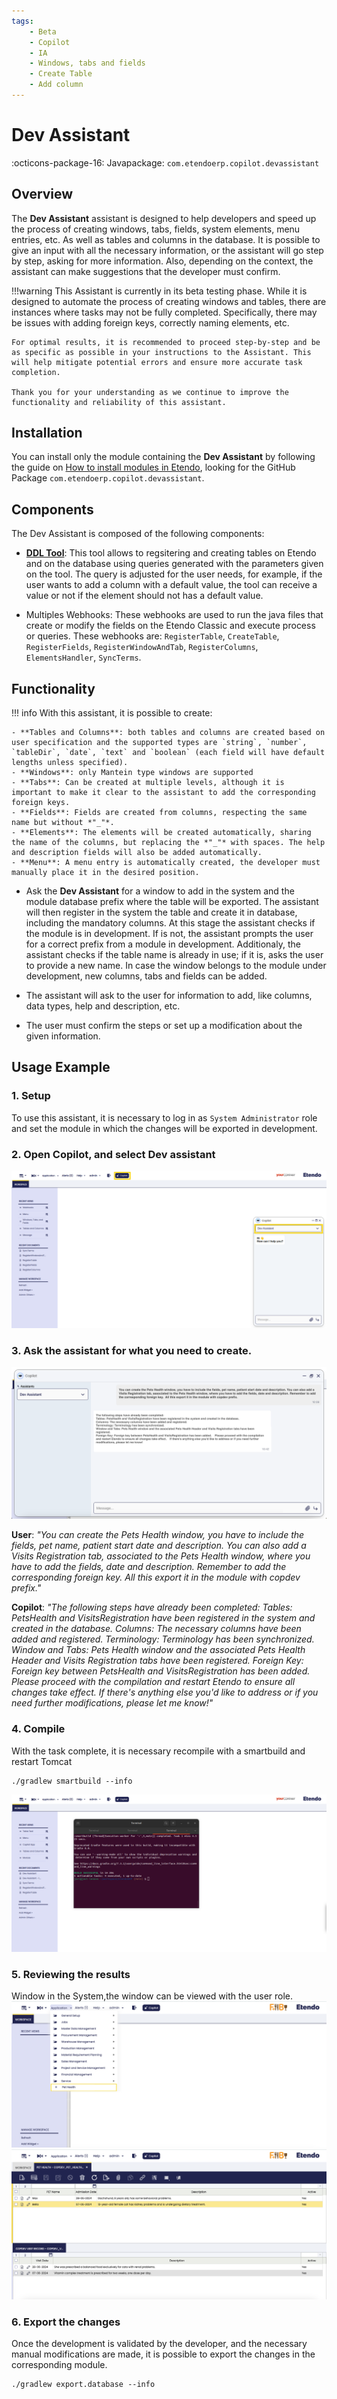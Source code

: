 ```yaml
---
tags:
    - Beta
    - Copilot
    - IA
    - Windows, tabs and fields
    - Create Table
    - Add column
---
```


# Dev Assistant

:octicons-package-16: Javapackage: `com.etendoerp.copilot.devassistant`

## Overview

The **Dev Assistant** assistant is designed to help developers and speed up the process of creating windows, tabs, fields, system elements, menu entries, etc.  As well as tables and columns in the database.
It is possible to give an input with all the necessary information, or the assistant will go step by step, asking for more information. Also, depending on the context, the assistant can make suggestions that the developer must confirm.

!!!warning
    This Assistant is currently in its beta testing phase. While it is designed to automate the process of creating windows and tables, there are instances where tasks may not be fully completed. Specifically, there may be issues with adding foreign keys, correctly naming elements, etc.

    For optimal results, it is recommended to proceed step-by-step and be as specific as possible in your instructions to the Assistant. This will help mitigate potential errors and ensure more accurate task completion.

    Thank you for your understanding as we continue to improve the functionality and reliability of this assistant.

## Installation
You can install only the module containing the **Dev Assistant** by following the guide on [How to install modules in Etendo](../../etendo-classic/getting-started/installation/install-modules-in-etendo.md), looking for the GitHub Package `com.etendoerp.copilot.devassistant`.


## Components
The Dev Assistant is composed of the following components:

- [**DDL Tool**](../../etendo-copilot/available-tools/ddl-tool.md): This tool allows to regsitering and creating tables on Etendo and on the database using queries generated with the parameters given on the tool. The query is adjusted for the user needs, for example, if the user wants to add a column with a default value, the tool can receive a value or not if the element should not has a default value.

- Multiples Webhooks: These webhooks are used to run the java files that create or modify the fields on the Etendo Classic and execute process or queries. These webhooks are: `RegisterTable`, `CreateTable`, `RegisterFields`, `RegisterWindowAndTab`, `RegisterColumns`, `ElementsHandler`, `SyncTerms`.


## Functionality

!!! info
    With this assistant, it is possible to create: 

    - **Tables and Columns**: both tables and columns are created based on user specification and the supported types are `string`, `number`, `tableDir`, `date`, `text` and `boolean` (each field will have default lengths unless specified).  
    - **Windows**: only Mantein type windows are supported
    - **Tabs**: Can be created at multiple levels, although it is important to make it clear to the assistant to add the corresponding foreign keys.
    - **Fields**: Fields are created from columns, respecting the same name but without *"_"*.
    - **Elements**: The elements will be created automatically, sharing the name of the columns, but replacing the *"_"* with spaces. The help and description fields will also be added automatically.
    - **Menu**: A menu entry is automatically created, the developer must manually place it in the desired position.

 - Ask the **Dev Assistant** for a window to add in the system and the module database prefix where the table will be exported. The assistant will then register in the system the table and create it in database, including the mandatory columns. At this stage the assistant checks if the module is in development. If is not, the assistant prompts the user for a correct prefix from a module in development. Additionaly, the assistant checks if the table name is already in use; if it is, asks the user to provide a new name. In case the window belongs to the module under development, new columns, tabs and fields can be added.

- The assistant will ask to the user for information to add, like columns, data types, help and description, etc.

- The user must confirm the steps or set up a modification about the given information.


## Usage Example 

### 1. Setup
To use this assistant, it is necessary to log in as `System Administrator` role and set the module in which the changes will be exported in development.

### 2. Open Copilot, and select Dev assistant
![dev-assistant.png](../../../assets/developer-guide/etendo-copilot/bundles/dev-assistant/dev-assistant.png)

### 3. Ask the assistant for what you need to create.
![dev-assistant.png](../../../assets/developer-guide/etendo-copilot/bundles/dev-assistant/dev-assistant5.png)

**User**: *"You can create the Pets Health window, you have to include the fields, pet name, patient start date and description. You can also add a Visits Registration tab, associated to the Pets Health window, where you have to add the fields, date and description. Remember to add the corresponding foreign key.  All this export it in the module with copdev prefix."*

**Copilot**: *"The following steps have already been completed: 
Tables: PetsHealth and VisitsRegistration have been registered in the system and created in the database. 
Columns: The necessary columns have been added and registered. 
Terminology: Terminology has been synchronized. 
Window and Tabs: Pets Health window and the associated Pets Health Header and Visits Registration tabs have been registered. 
Foreign Key: Foreign key between PetsHealth and VisitsRegistration has been added.    Please proceed with the compilation and restart Etendo to ensure all changes take effect.    If there's anything else you'd like to address or if you need further modifications, please let me know!"*


### 4. Compile
    
With the task complete, it is necessary recompile with a smartbuild and restart Tomcat

```title="Terminal"
./gradlew smartbuild --info
```
![dev-assistant2.png](../../../assets/developer-guide/etendo-copilot/bundles/dev-assistant/dev-assistant2.png)

### 5. Reviewing the results
    
Window in the System,the window can be viewed with the user role.
![dev-assistant3.png](../../../assets/developer-guide/etendo-copilot/bundles/dev-assistant/dev-assistant3.png)
![dev-assistant4.png](../../../assets/developer-guide/etendo-copilot/bundles/dev-assistant/dev-assistant4.png)

### 6. Export the changes
    
Once the development is validated by the developer, and the necessary manual modifications are made, it is possible to export the changes in the corresponding module.

```title="Terminal"
./gradlew export.database --info
```